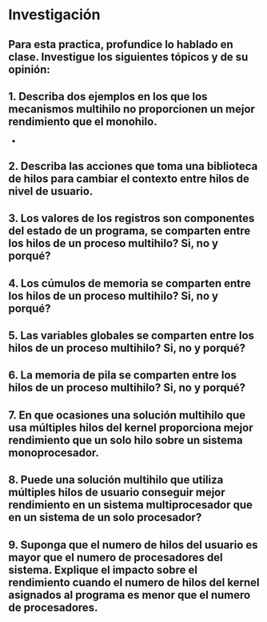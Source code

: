 
# Investigación
## Para esta practica, profundice lo hablado en clase. Investigue los siguientes tópicos y de su opinión:

## 1. Describa dos ejemplos en los que los mecanismos multihilo no proporcionen un mejor rendimiento que el monohilo.
-
## 2. Describa las acciones que toma una biblioteca de hilos para cambiar el contexto entre hilos de nivel de usuario.

## 3. Los valores de los registros son componentes del estado de un programa, se comparten entre los hilos de un proceso multihilo? Si, no y porqué?

## 4. Los cúmulos de memoria se comparten entre los hilos de un proceso multihilo? Si, no y porqué?

## 5. Las variables globales se comparten entre los hilos de un proceso multihilo? Si, no y porqué?

## 6. La memoria de pila se comparten entre los hilos de un proceso multihilo? Si, no y porqué?

## 7. En que ocasiones una solución multihilo que usa múltiples hilos del kernel proporciona mejor rendimiento que un solo hilo sobre un sistema monoprocesador.

## 8. Puede una solución multihilo que utiliza múltiples hilos de usuario conseguir mejor rendimiento en un sistema multiprocesador que en un sistema de un solo procesador?

## 9. Suponga que el numero de hilos del usuario es mayor que el numero de procesadores del sistema. Explique el impacto sobre el rendimiento cuando el numero de hilos del kernel asignados al programa es menor que el numero de procesadores.
